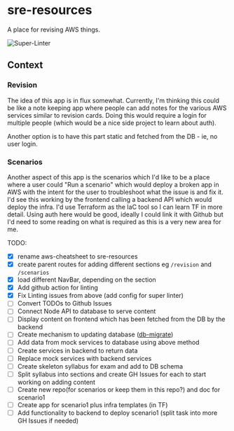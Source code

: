 # sre-resources
A place for revising AWS things.

![Super-Linter](https://github.com/techotron/sre-resources/workflows/Super-Linter/badge.svg)

## Context
### Revision
The idea of this app is in flux somewhat. Currently, I'm thinking this could be like a note keeping app where people can add notes for the various AWS services similar to revision cards. Doing this would require a login for multiple people (which would be a nice side project to learn about auth).

Another option is to have this part static and fetched from the DB - ie, no user login.

### Scenarios
Another aspect of this app is the scenarios which I'd like to be a place where a user could "Run a scenario" which would deploy a broken app in AWS with the intent for the user to troubleshoot what the issue is and fix it. I'd see this working by the frontend calling a backend API which would deploy the infra. I'd use Terraform as the IaC tool so I can learn TF in more detail. Using auth here would be good, ideally I could link it with Github but I'd need to some reading on what is required as this is a very new area for me.

TODO:
- [x] rename aws-cheatsheet to sre-resources
- [x] create parent routes for adding different sections eg `/revision` and `/scenarios`
- [x] load different NavBar, depending on the section
- [x] Add github action for linting
- [x] Fix Linting issues from above (add config for super linter)
- [ ] Convert TODOs to Github Issues
- [ ] Connect Node API to database to serve content
- [ ] Display content on frontend which has been fetched from the DB by the backend
- [ ] Create mechanism to updating database ([db-migrate](https://db-migrate.readthedocs.io/en/latest/Getting%20Started/installation/#new-instructions-since-v010x))
- [ ] Add data from mock services to database using above method
- [ ] Create services in backend to return data
- [ ] Replace mock services with backend services
- [ ] Create skeleton syllabus for exam and add to DB schema
- [ ] Split syllabus into sections and create GH Issues for each to start working on adding content
- [ ] Create new repo(for scenarios or keep them in this repo?) and doc for scenario1
- [ ] Create app for scenario1 plus infra templates (in TF)
- [ ] Add functionality to backend to deploy scenario1 (split task into more GH Issues if needed)